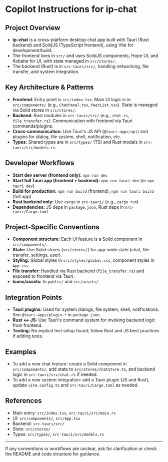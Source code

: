 # Copilot Instructions for ip-chat

## Project Overview
- **ip-chat** is a cross-platform desktop chat app built with Tauri (Rust backend) and SolidJS (TypeScript frontend), using Vite for development/build.
- The frontend lives in `src/` and uses SolidJS components, Hope UI, and Kobalte for UI, with state managed in `src/stores/`.
- The backend (Rust) is in `src-tauri/src/`, handling networking, file transfer, and system integration.

## Key Architecture & Patterns
- **Frontend**: Entry point is `src/index.tsx`. Main UI logic is in `src/components/` (e.g., `ChatPanel.tsx`, `PeerList.tsx`). State is managed via Solid stores in `src/stores/`.
- **Backend**: Rust modules in `src-tauri/src/` (e.g., `chat.rs`, `file_transfer.rs`). Communication with frontend via Tauri commands/plugins.
- **Cross-communication**: Use Tauri's JS API (`@tauri-apps/api`) and plugins for dialog, file system, shell, notification, etc.
- **Types**: Shared types are in `src/types/` (TS) and Rust models in `src-tauri/src/models.rs`.

## Developer Workflows
- **Start dev server (frontend only):** `npm run dev`
- **Start full Tauri app (frontend + backend):** `npm run tauri dev` (or `npx tauri dev`)
- **Build for production:** `npm run build` (frontend), `npm run tauri build` (full app)
- **Rust backend only:** Use `cargo` in `src-tauri/` (e.g., `cargo run`)
- **Dependencies:** JS deps in `package.json`, Rust deps in `src-tauri/Cargo.toml`

## Project-Specific Conventions
- **Component structure:** Each UI feature is a Solid component in `src/components/`.
- **State:** Use Solid stores (`src/stores/`) for app-wide state (chat, file transfer, settings, user).
- **Styling:** Global styles in `src/styles/global.css`, component styles in `App.css`.
- **File transfer:** Handled via Rust backend (`file_transfer.rs`) and exposed to frontend via Tauri.
- **Icons/assets:** In `public/` and `src/assets/`.

## Integration Points
- **Tauri plugins:** Used for system dialogs, file system, shell, notifications. See `@tauri-apps/plugin-*` in `package.json`.
- **Rust <-> JS:** Use Tauri's command system for invoking backend logic from frontend.
- **Testing:** No explicit test setup found; follow Rust and JS best practices if adding tests.

## Examples
- To add a new chat feature: create a Solid component in `src/components/`, add state to `src/stores/chatStore.ts`, and backend logic in `src-tauri/src/chat.rs` if needed.
- To add a new system integration: add a Tauri plugin (JS and Rust), update `vite.config.ts` and `src-tauri/Cargo.toml` as needed.

## References
- Main entry: `src/index.tsx`, `src-tauri/src/main.rs`
- UI: `src/components/`, `src/App.tsx`
- Backend: `src-tauri/src/`
- State: `src/stores/`
- Types: `src/types/`, `src-tauri/src/models.rs`

---
If any conventions or workflows are unclear, ask for clarification or check the README and code structure for guidance.
